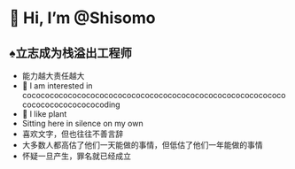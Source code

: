 # 👋 Hi, I’m @Shisomo

## ♠︎立志成为栈溢出工程师

- 能力越大责任越大
- 👀 I am interested in cocococococococococococococococococococococococococococococococococococococoding
- 🍃 I like plant
- Sitting here in silence on my own
- 喜欢文字，但也往往不善言辞
- 大多数人都高估了他们一天能做的事情，但低估了他们一年能做的事情
- 怀疑一旦产生，罪名就已经成立
